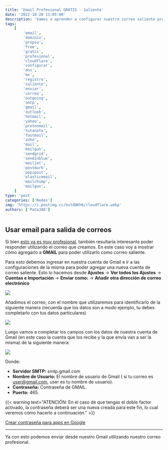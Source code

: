 ```yaml
---
title: 'Email Profesional GRATIS - Saliente'
date: '2022-10-20 11:05:00'
description: 'Vamos a aprender a configurar nuestro correo saliente profesional 100% free en CloudFlare con un dominio propio.'
tags:
    [
        'email',
        'dominio',
        'propio',
        'free',
        'gratis',
        'profesional',
        'cloudflare',
        'configurar',
        'dns',
        'mx',
        'registro',
        'saliente',
        'enviar',
        'correo',
        'outgoing',
        'smtp',
        'gmail',
        'outlook',
        'hotmail',
        'yahoo',
        'protonmail',
        'tutanota',
        'fastmail',
        'zoho',
        'mail',
        'mailgun',
        'sendgrid',
        'sendinblue',
        'mailjet',
        'postmark',
        'pepipost',
        'elasticemail',
        'mailchimp',
        'mailgun',
    ]
type: 'post'
categories: ['Redes']
img: 'https://i.postimg.cc/bvtdDKh6/cloudflare.webp'
authors: ['PatoJAD']
---
```


## Usar email para salida de correos

Si bien [esto ya es muy profesional](/post/2022/09/email-profesional-gratis/), también resultaría interesante poder responder utilizando el correo que creamos. En este caso voy a mostrar cómo agregarlo a **GMAIL** para poder utilizarlo como correo saliente.

Para esto debemos ingresar en nuestra cuenta de Gmail e ir a las configuraciones de la misma para poder agregar una nueva cuenta de correo saliente. Esto lo hacemos desde **Ajustes** -> **Ver todos los Ajustes** -> **Cuentas e Importación** -> **Enviar como:** -> **Añadir otra dirección de correo electrónico**

![](https://i.postimg.cc/ZKSKp7Lw/gmailconf.png)

Añadimos el correo, con el nombre que utilizaremos para identificarlo de la siguiente manera (recuerda que los datos son a modo ejemplo, tu debes completarlo con tus datos particulares)

![](https://i.postimg.cc/ncGVk4Rp/image.png)

Luego vamos a completar los campos con los datos de nuestra cuenta de Gmail (en este caso la cuenta que los recibe y la que envía van a ser la misma) de la siguiente manera:

![](https://i.postimg.cc/q7zk49kv/image.png)

Donde:

-   **Servidor SMTP:** smtp.gmail.com
-   **Nombre de Usuario:** El nombre de usuario de Gmail ( si tu correo es user@gmail.com, user es tu nombre de usuario).
-   **Contraseña:** Contraseña de GMAIL.
-   **Puerto:** 465.

{{< warning text="ATENCIÓN: En el caso de que tengas el doble factor activado, la contraseña deberá ser una nueva creada para este fin, lo cual veremos cómo hacerlo a continuación." >}}

[Crear contraseña para apps en Google](/posts/2022/07/crear-contraseña-para-apps-en-google/)

---

Ya con esto podemos enviar desde nuestro Gmail utilizando nuestro correo profesional.
